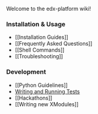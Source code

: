 Welcome to the edx-platform wiki!

### Installation & Usage

* [[Installation Guides]]
* [[Frequently Asked Questions]]
* [[Shell Commands]]
* [[Troubleshooting]]

### Development

* [[Python Guidelines]]
* [Writing and Running Tests](https://github.com/edx/edx-platform/blob/master/doc/testing.md)
* [[Hackathons]]
* [[Writing new XModules]]